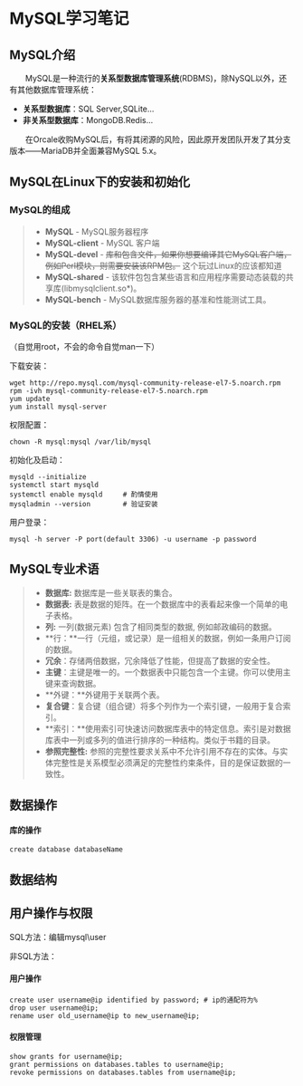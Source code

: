 # MySQL学习笔记

## MySQL介绍

&emsp;&emsp;MySQL是一种流行的**关系型数据库管理系统**(RDBMS)，除NySQL以外，还有其他数据库管理系统：

- **关系型数据库**：SQL Server,SQLite...
- **非关系型数据库**：MongoDB.Redis...

&emsp;&emsp;在Orcale收购MySQL后，有将其闭源的风险，因此原开发团队开发了其分支版本——MariaDB并全面兼容MySQL 5.x。

## MySQL在Linux下的安装和初始化

### MySQL的组成

> - **MySQL** - MySQL服务器程序
> - **MySQL-client** - MySQL 客户端
> - **MySQL-devel** - ~~库和包含文件，如果你想要编译其它MySQL客户端，例如Perl模块，则需要安装该RPM包。~~ 这个玩过Linux的应该都知道
> - **MySQL-shared** - 该软件包包含某些语言和应用程序需要动态装载的共享库(libmysqlclient.so*)。
> - **MySQL-bench** - MySQL数据库服务器的基准和性能测试工具。

### MySQL的安装（RHEL系）

（自觉用root，不会的命令自觉man一下）

下载安装：

```shell
wget http://repo.mysql.com/mysql-community-release-el7-5.noarch.rpm
rpm -ivh mysql-community-release-el7-5.noarch.rpm
yum update
yum install mysql-server
```

权限配置：

```shell
chown -R mysql:mysql /var/lib/mysql
```

初始化及启动：

```shell
mysqld --initialize
systemctl start mysqld
systemctl enable mysqld		# 酌情使用
mysqladmin --version		# 验证安装
```

用户登录：

```shell
mysql -h server -P port(default 3306) -u username -p password
```

## MySQL专业术语

> - **数据库:** 数据库是一些关联表的集合。
> - **数据表:** 表是数据的矩阵。在一个数据库中的表看起来像一个简单的电子表格。
> - **列:** 一列(数据元素) 包含了相同类型的数据, 例如邮政编码的数据。
> - **行：**一行（元组，或记录）是一组相关的数据，例如一条用户订阅的数据。
> - **冗余**：存储两倍数据，冗余降低了性能，但提高了数据的安全性。
> - **主键**：主键是唯一的。一个数据表中只能包含一个主键。你可以使用主键来查询数据。
> - **外键：**外键用于关联两个表。
> - **复合键**：复合键（组合键）将多个列作为一个索引键，一般用于复合索引。
> - **索引：**使用索引可快速访问数据库表中的特定信息。索引是对数据库表中一列或多列的值进行排序的一种结构。类似于书籍的目录。
> - **参照完整性:** 参照的完整性要求关系中不允许引用不存在的实体。与实体完整性是关系模型必须满足的完整性约束条件，目的是保证数据的一致性。

## 数据操作

#### 库的操作

```mysql
create database databaseName 
```



## 数据结构

## 用户操作与权限

SQL方法：编辑mysql\user

非SQL方法：

#### 用户操作

```mysql
create user username@ip identified by password;	# ip的通配符为%
drop user username@ip;
rename user old_username@ip to new_username@ip;
```

#### 权限管理

```mysql
show grants for username@ip;
grant permissions on databases.tables to username@ip;
revoke permissions on databases.tables from username@ip;
```
